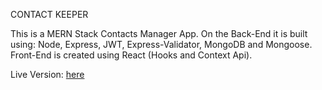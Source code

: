 CONTACT KEEPER

This is a MERN Stack Contacts Manager App. On the Back-End it is built using: Node, Express, JWT, Express-Validator, MongoDB and Mongoose. Front-End is created using React (Hooks and Context Api).

Live Version: [here](https://contact-keeper-by-udaymittal.herokuapp.com)
